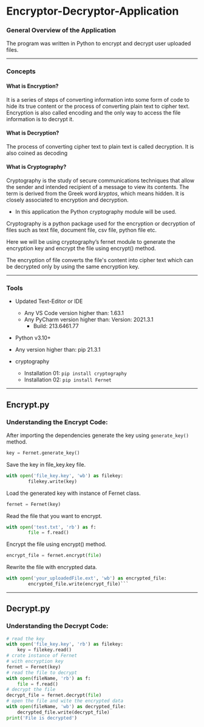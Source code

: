 # Encryptor-Decryptor-Application

### General Overview of the Application

The program was written in Python to encrypt and decrypt user uploaded files.

<hr/>

### Concepts

#### What is Encryption?

It is a series of steps of converting information into some form of code to hide its true content or the process of converting plain text to cipher text. Encryption is also called encoding and the only way to access the file information is to decrypt it.

#### What is Decryption?

The process of converting cipher text to plain text is called decryption. It is also coined as decoding


#### What is Cryptography?

Cryptography is the study of secure communications techniques that allow the sender and intended recipient of a message to view its contents. The term is derived from the Greek word <i>kryptos</i>, which means hidden. It is closely associated to encryption and decryption.

* In this application the Python cryptography module will be used.

Cryptography is a python package used for the encryption or decryption of files such as text file, document file, csv file, python file etc.

Here we will be using cryptography’s fernet module to generate the encryption key and encrypt the file using encrypt() method.

The encryption of file converts the file's content into cipher text which can be decrypted only by using the same encryption key.

<hr/>

### Tools

* Updated Text-Editor or IDE
    * Any VS Code version higher than: 1.63.1
    * Any PyCharm version higher than: Version: 2021.3.1
        * Build: 213.6461.77
* Python v3.10+
* Any version higher than: pip 21.3.1

* cryptography
    * Installation 01: ```pip install cryptography```
    * Installation 02: ```pip install Fernet```

<hr/>

## Encrypt.py

### Understanding the Encrypt Code:

After importing the dependencies generate the key using ```generate_key()``` method.
```py
key = Fernet.generate_key()
```
Save the key in file_key.key file.
```py
with open('file_key.key', 'wb') as filekey:
        filekey.write(key)
```
Load the generated key with instance of Fernet class.
```py
fernet = Fernet(key)
```
Read the file that you want to encrypt.
```py
with open('test.txt', 'rb') as f:
        file = f.read()
```
Encrypt the file using encrypt() method.
```py
encrypt_file = fernet.encrypt(file)
```
Rewrite the file with encrypted data.
```py
with open('your_uploadedFile.ext', 'wb') as encrypted_file:
        encrypted_file.write(encrypt_file)```
```

<hr/>

## Decrypt.py

### Understanding the Decrypt Code:

```py
# read the key
with open('file_key.key', 'rb') as filekey:
    key = filekey.read()
# crate instance of Fernet
# with encryption key
fernet = Fernet(key)
# read the file to decrypt
with open(fileName, 'rb') as f:
    file = f.read()
# decrypt the file
decrypt_file = fernet.decrypt(file)
# open the file and wite the encrypted data
with open(fileName, 'wb') as decrypted_file:
    decrypted_file.write(decrypt_file)
print('File is decrypted')
```